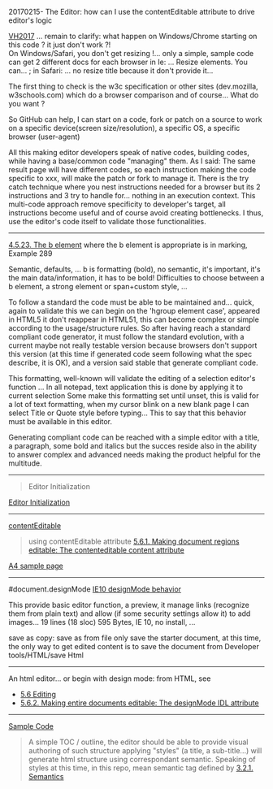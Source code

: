 
20170215- The Editor: how can I use the contentEditable attribute to drive editor's logic

[VH2017](20170215-VH2017/) ... remain to clarify: what happen on Windows/Chrome starting on this code ? it just don't work ?!  
On Windows/Safari, you don't get resizing !... only a simple, sample code can get 2 different docs for each browser
in Ie:  ... Resize elements.  You can... ; in Safari: ... no resize title because it don't provide it...

The first thing to check is the w3c specification or other sites (dev.mozilla, w3schools.com) which do a browser comparison
and of course... What do you want ?

So GitHub can help, I can start on a code, fork or patch on a source to work on
a specific device(screen size/resolution),
a specific OS,
a specific browser (user-agent)

All this making editor developers speak of native codes, building codes, while having a base/common code "managing" them.
As I said: The same result page will have different codes, so each instruction making the code specific to xxx, will make the patch 
or fork to manage it.  There is the try catch technique where you nest instructions needed for a browser but its 2 instructions 
and 3 try to handle for... nothing in an execution context.
This multi-code approach remove specificity to developer's target, all instructions become useful and of course avoid creating
bottlenecks.  I thus, use the editor's code itself to validate those functionalities.

-----------------------------------------------

[4.5.23. The b element](https://www.w3.org/TR/html51/single-page.html#the-b-element)
where the b element is appropriate is in marking, Example 289

Semantic, defaults, ... b is formatting (bold), no semantic, it's important, it's the main data/information, it has to be bold!
Difficulties to choose between a b element, a strong element or span+custom style, ...

To follow a standard the code must be able to be maintained  and... quick, again to validate this we can begin on the 'hgroup element case', appeared in HTML5 it don't reappear in HTML51, this can become complex or simple according to the usage/structure rules.
So after having reach a standard compliant code generator, it must follow the standard evolution, with a current maybe not really testable version because browsers don't support this version (at this time if generated code seem following what the spec describe, it is OK), and a version said stable that generate compliant code. 

This formatting, well-known will validate the editing of a selection editor's function ...
In all notepad, text application this is done by applying it to current selection
Some make this formatting set until unset, this is valid for a lot of text formatting, when my cursor blink on a new blank page I can select Title or Quote style before typing... This to say that this behavior must be available in this editor.

Generating compliant code can be reached with a simple editor with a title, a paragraph, some bold and italics but the succes reside also in the ability to answer complex and advanced needs making the product helpful for the multitude.

-----------------------------------------------

> Editor Initialization

[Editor Initialization](20170214/)

-----------------------------------------------

[contentEditable](20170213-IE-contentEditable.html)

> using contentEditable attribute [5.6.1. Making document regions editable: The contenteditable content attribute](https://www.w3.org/TR/html51/editing.html#making-document-regions-editable-the-contenteditable-content-attribute)

[A4 sample page](20170213-body-contentEditable.html)	

-----------------------------------------------

#document.designMode
[IE10 designMode behavior](20170212-IE-designMode.html)

This provide basic editor function, a preview, it manage links (recognize them from plain text) and allow (if some security settings allow it) to add images... 19 lines (18 sloc)  595 Bytes, IE 10, no install, ...

save as copy: save as from file only save the starter document, at this time, the only way to get edited content is to save the document from Developer tools/HTML/save Html

-----------------------------------------------

An html editor... or begin with design mode: from HTML, see

* [5.6 Editing](http://www.w3.org/TR/html51/single-page.html#user-interaction-editing)
* [5.6.2. Making entire documents editable: The designMode IDL attribute](http://www.w3.org/TR/html51/single-page.html#making-entire-documents-editable-the-designmode-idl-attribute)

-----------------------------------------------

[Sample Code](Test000.html)

> A simple TOC / outline, the editor should be able to provide visual authoring of such structure
applying "styles" (a title, a sub-title...) will generate html structure using correspondant semantic.
Speaking of styles at this time, in this repo, mean semantic tag defined by [3.2.1. Semantics](https://www.w3.org/TR/html51/single-page.html#elements-semantics)
